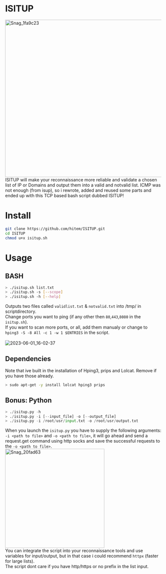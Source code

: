 # ISITUP
<img width="508" alt="Snag_1fa9c23" src="https://github.com/hitem/ISITUP/assets/8977898/42738190-aabf-407d-ac53-90e9afb09aff"><br>
ISITUP will make your reconnaissance more reliable and validate a chosen list of IP or Domains and output them into a valid and notvalid list.
ICMP was not enough (from isup), so i rewrote, added and reused some parts and ended up with this TCP based bash script dubbed ISITUP!<br>

# Install
```bash
git clone https://github.com/hitem/ISITUP.git
cd ISITUP
chmod u+x isitup.sh
```
# Usage
## BASH
```bash
> ./isitup.sh list.txt
> ./isitup.sh -s [--scope]
> ./isitup.sh -h [--help]
```
Outputs two files called ```validlist.txt``` & ```notvalid.txt``` into /tmp/ in scriptdirectory.<br>
Change ports you want to ping (if any other then ```80```,```443```,```8080``` in the ```isitup.sh```).\
If you want to scan more ports, or all, add them manualy or change to ```hping3 -S -8 All -c 1 -w 1 $ENTRIES``` in the script.<br><br>
![2023-06-01_16-02-37](https://github.com/hitem/ISITUP/assets/8977898/453d9b7e-1672-472e-9db1-8f4210fbf9d9)

## Dependencies
Note that ive built in the installation of Hping3, prips and Lolcat. Remove if you have those already.<br>
```bash
> sudo apt-get -y install lolcat hping3 prips
```

## Bonus: Python
```python
> ./isitup.py -h
> ./isitup.py -i [--input_file] -o [--output_file]
> ./isitup.py -i /root/usr/input.txt -o /root/usr/output.txt
```
When you launch the ```isitup.py``` you have to supply the following arguments: ```-i <path to file>``` and ```-o <path to file>```, it will go ahead and send a request.get command using http socks and save the successful requests to the ```-o <path to file>```. \
<img width="320" alt="Snag_20fad63" src="https://github.com/hitem/ISITUP/assets/8977898/364ca0d3-9067-4b43-9ccf-dd852ee8f3b9"> \
You can integrate the script into your reconnaissance tools and use variables for input/output, but in that case i could recommend ```httpx``` (faster for large lists). \
The script dont care if you have http/https or no prefix in the list input.

